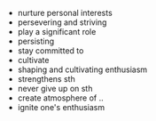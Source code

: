 - nurture personal interests
- persevering and striving
- play a significant role
- persisting
- stay committed to
- cultivate
- shaping and cultivating enthusiasm 
- strengthens  sth
- never give up on sth
- create atmosphere of ..
- ignite one's enthusiasm
